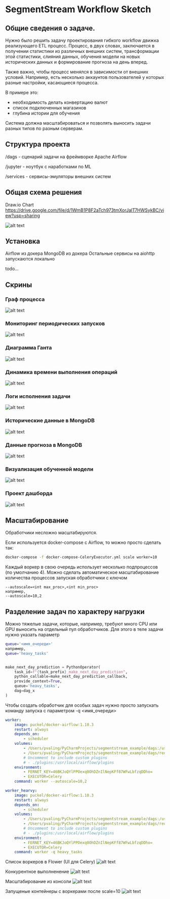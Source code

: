 # SegmentStream Workflow Sketch

## Общие сведения о задаче.

Нужно было решить задачу проектирования гибкого workflow движка реализующего ETL процесс.
Процесс, в двух словах, заключается в получении статистики из различных внешних систем, трансформации этой статистики,
слияния данных, обучения модели на новых исторических данных и формирование прогноза на день вперед.

Также важно, чтобы процесс менялся в зависимости от внешних условий. Например, есть
несколько аккаунтов пользователей у которых разные настройки, касающиеся процесса.

В примере это: 
- необходимость делать конвертацию валют
- список подключенных магазинов
- глубина истории для обучения

Система должна масштабироваться и позволять выносить задачи разных типов по разным серверам.

## Структура проекта

/dags - сценарий задачи на фреймворке Apache Airflow

/jupyter - ноутбук с наработками по ML

/services - сервисы-эмуляторы внешних систем

## Общая схема решения

Draw.io Chart
https://drive.google.com/file/d/1WmB1P8F2aTch973tmXorJalT7HWSykBC/view?usp=sharing

![alt text](docs/images/SegmentStreamOverview.png)

## Установка
Airflow из докера
MongoDB из докера
Остальные сервисы на aiohttp запускаются локально

todo...

## Скрины
### Граф процесса
![alt text](docs/images/airflow_graph2.png "Airflow DAG Graph Example")
### Мониторинг периодических запусков
![alt text](docs/images/airflow_tree.png "Airflow DAG Graph Example")
### Диаграмма Ганта
![alt text](docs/images/airflow_timeline.png "Airflow DAG Graph Example")
### Динамика времени выполнения операций
![alt text](docs/images/airflow_chart.png "Airflow DAG Graph Example")
### Логи исполнения задачи
![alt text](docs/images/airflow_logs.png "Airflow DAG Graph Example")
### Исторические данные в MongoDB
![alt text](docs/images/mongo_history.png "Airflow DAG Graph Example")
### Данные прогноза в MongoDB
![alt text](docs/images/mongo_predictions.png "Airflow DAG Graph Example")
### Визуализация обученной модели
![alt text](docs/images/polynomial_predictor.png "Airflow DAG Graph Example")
### Проект дашборда
![alt text](docs/images/dashboard_sketch.png "Airflow DAG Graph Example")



## Масштабирование
Обработчики несложно масштабируются.

Если используется docker-compose с Airflow, то можно просто сделать так:
```bash
docker-compose -f docker-compose-CeleryExecutor.yml scale worker=10
```

Каждый воркер в свою очередь использует несколько подпроцессов (по умолчанию 4).
Можно сделать автоматическое масштабирование количества процессов запуская обработчики 
с ключом 
```
--autoscale=<int max_proc>,<int min_proc> 
например,
--autoscale=10,2
```

## Разделение задач по характеру нагрузки

Можно тяжелые задачи, которые, например, требуют много CPU или GPU выносить на отдельный 
пул обработчиков. Для этого в теле задачи нужно указать параметр 
```bash
queue='<имя_очереди>'
например,
queue='heavy_tasks'

```

```python

make_next_day_prediction = PythonOperator(
    task_id=f"{task_prefix}_make_next_day_prediction",
    python_callable=make_next_day_prediction_callback,
    provide_context=True,
    queue='heavy_tasks',
    dag=dag_x
)

```

Чтобы создать обработчик для особых задач нужно просто запускать команду запуска с 
параметром -q <имя_очереди>

```yaml
worker:
    image: puckel/docker-airflow:1.10.3
    restart: always
    depends_on:
        - scheduler
    volumes:
        - /Users/pvaling/PyCharmProjects/segmentstream_example/dags:/usr/local/airflow/dags
        - /Users/pvaling/PyCharmProjects/segmentstream_example/dags/requirements.txt:/requirements.txt
        # Uncomment to include custom plugins
        # - ./plugins:/usr/local/airflow/plugins
    environment:
        - FERNET_KEY=46BKJoQYlPPOexq0OhDZnIlNepKFf87WFwLbfzqDDho=
        - EXECUTOR=Celery
    command: worker --autoscale=10,2

worker_hearvy:
    image: puckel/docker-airflow:1.10.3
    restart: always
    depends_on:
        - scheduler
    volumes:
        - /Users/pvaling/PyCharmProjects/segmentstream_example/dags:/usr/local/airflow/dags
        - /Users/pvaling/PyCharmProjects/segmentstream_example/dags/requirements.txt:/requirements.txt
        # Uncomment to include custom plugins
        # - ./plugins:/usr/local/airflow/plugins
    environment:
        - FERNET_KEY=46BKJoQYlPPOexq0OhDZnIlNepKFf87WFwLbfzqDDho=
        - EXECUTOR=Celery
    command: worker -q heavy_tasks
```

Список воркеров в Flower (UI для Celery)
![alt text](docs/images/scaling1.png)

Конкурентное выполненение
![alt text](docs/images/scaling2.png)

Масштабирование из консоли
![alt text](docs/images/scaling4.png)

Запущеные контейнеры с воркерами после scale=10
![alt text](docs/images/scaling3.png)



